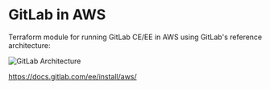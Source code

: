 
# GitLab in AWS

Terraform module for running GitLab CE/EE in AWS using GitLab's reference architecture:

![GitLab Architecture](https://docs.gitlab.com/ee/install/aws/img/aws_ha_architecture_diagram_v17_0.png)

<https://docs.gitlab.com/ee/install/aws/>
